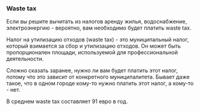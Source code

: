 ### Waste tax

Если вы решите вычитать из налогов аренду жилья, водоснабжение, электроэнергию - вероятно, вам необходимо будет
платить waste tax.

Налог на утилизацию отходов (waste tax) - это муниципальный налог, который взимается за сбор и утилизацию отходов. 
Он может быть пропорционален площади, используемой для профессиональной деятельности.

Сложно сказать заранее, нужно ли вам будет платить этот налог, потому что это зависит от конкретного муниципалитета. 
Бывает даже такое, что в одном городе кому-то нужно платить этот налог, а кому-то - нет.

В среднем waste tax составляет 91 евро в год.
